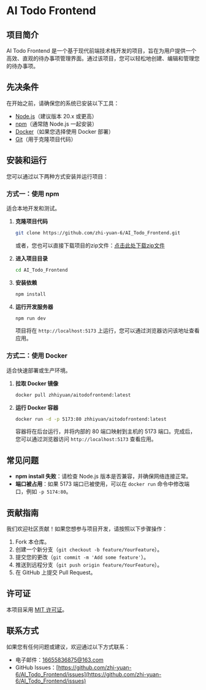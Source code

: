 # AI Todo Frontend

## 项目简介

AI Todo Frontend 是一个基于现代前端技术栈开发的项目，旨在为用户提供一个高效、直观的待办事项管理界面。通过该项目，您可以轻松地创建、编辑和管理您的待办事项。

## 先决条件

在开始之前，请确保您的系统已安装以下工具：

- [Node.js](https://nodejs.org/ )（建议版本 20.x 或更高）
- [npm](https://www.npmjs.com/ )（通常随 Node.js 一起安装）
- [Docker](https://www.docker.com/ )（如果您选择使用 Docker 部署）
- [Git](https://git-scm.com/ )（用于克隆项目代码）

## 安装和运行

您可以通过以下两种方式安装并运行项目：

### 方式一：使用 npm

适合本地开发和测试。

1. **克隆项目代码**

   ```bash
   git clone https://github.com/zhi-yuan-6/AI_Todo_Frontend.git
   ```

   或者，您也可以直接下载项目的zip文件：[点击此处下载zip文件](https://github.com/zhi-yuan-6/AI_Todo_Frontend/archive/refs/heads/main.zip)

2. **进入项目目录**

   ```bash
   cd AI_Todo_Frontend
   ```

3. **安装依赖**

   ```bash
   npm install
   ```

4. **运行开发服务器**

   ```bash
   npm run dev
   ```

   项目将在 `http://localhost:5173` 上运行，您可以通过浏览器访问该地址查看应用。

### 方式二：使用 Docker

适合快速部署或生产环境。

1. **拉取 Docker 镜像**

   ```bash
   docker pull zhhiyuan/aitodofrontend:latest
   ```

2. **运行 Docker 容器**

   ```bash
   docker run -d -p 5173:80 zhhiyuan/aitodofrontend:latest
   ```

   容器将在后台运行，并将内部的 80 端口映射到主机的 5173 端口。完成后，您可以通过浏览器访问 `http://localhost:5173` 查看应用。


## 常见问题

- **npm install 失败**：请检查 Node.js 版本是否兼容，并确保网络连接正常。
- **端口被占用**：如果 5173 端口已被使用，可以在 `docker run` 命令中修改端口，例如 `-p 5174:80`。

## 贡献指南

我们欢迎社区贡献！如果您想参与项目开发，请按照以下步骤操作：

1. Fork 本仓库。
2. 创建一个新分支（`git checkout -b feature/YourFeature`）。
3. 提交您的更改（`git commit -m 'Add some feature'`）。
4. 推送到远程分支（`git push origin feature/YourFeature`）。
5. 在 GitHub 上提交 Pull Request。

## 许可证

本项目采用 [MIT 许可证](LICENSE)。

## 联系方式

如果您有任何问题或建议，欢迎通过以下方式联系：

- 电子邮件：16655836875@163.com
- GitHub Issues：[https://github.com/zhi-yuan-6/AI_Todo_Frontend/issues](https://github.com/zhi-yuan-6/AI_Todo_Frontend/issues)
